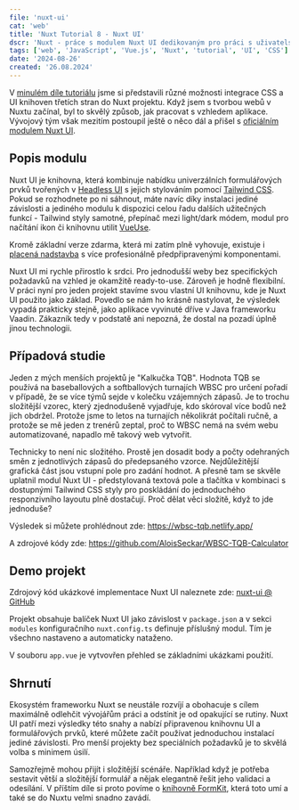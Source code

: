 ```yaml
---
file: 'nuxt-ui'
cat: 'web'
title: 'Nuxt Tutorial 8 - Nuxt UI'
dscr: 'Nuxt - práce s modulem Nuxt UI dedikovaným pro práci s uživatelským rozhraním'
tags: ['web', 'JavaScript', 'Vue.js', 'Nuxt', 'tutorial', 'UI', 'CSS']
date: '2024-08-26'
created: '26.08.2024'
---
```


V [minulém díle tutoriálu](/article/nuxt-gui) jsme si představili různé možnosti integrace CSS a UI knihoven třetích stran do Nuxt projektu. Když jsem s tvorbou webů v Nuxtu začínal, byl to skvělý způsob, jak pracovat s vzhledem aplikace. Vývojový tým však mezitím postoupil ještě o něco dál a přišel s [oficiálním modulem Nuxt UI](https://ui.nuxt.com/).

## Popis modulu

Nuxt UI je knihovna, která kombinuje nabídku univerzálních formulářových prvků tvořených v [Headless UI](https://headlessui.com/) s jejich stylováním pomocí [Tailwind CSS](https://tailwindcss.com/). Pokud se rozhodnete po ni sáhnout, máte navíc díky instalaci jediné závislosti a jediného modulu k dispozici celou řadu dalších užitečných funkcí - Tailwind styly samotné, přepínač mezi light/dark módem, modul pro načítání ikon či knihovnu utilit [VueUse](https://github.com/vueuse/vueuse).

Kromě základní verze zdarma, která mi zatím plně vyhovuje, existuje i [placená nadstavba](https://ui.nuxt.com/pro/getting-started) s více profesionálně předpřipravenými komponentami.

Nuxt UI mi rychle přirostlo k srdci. Pro jednodušší weby bez specifických požadavků na vzhled je okamžitě ready-to-use. Zároveň je hodně flexibilní. V práci nyní pro jeden projekt stavíme svou vlastní UI knihovnu, kde je Nuxt UI použito jako základ. Povedlo se nám ho krásně nastylovat, že výsledek vypadá prakticky stejně, jako aplikace vyvinuté dříve v Java frameworku Vaadin. Zákazník tedy v podstatě ani nepozná, že dostal na pozadí úplně jinou technologii.

## Případová studie

Jeden z mých menších projektů je "Kalkučka TQB". Hodnota TQB se používá na baseballových a softballových turnajích WBSC pro určení pořadí v případě, že se více týmů sejde v kolečku vzájemných zápasů. Je to trochu složitější vzorec, který zjednodušeně vyjadřuje, kdo skóroval více bodů než jich obdržel. Protože jsme to letos na turnajích několikrát počítali ručně, a protože se mě jeden z trenérů zeptal, proč to WBSC nemá na svém webu automatizované, napadlo mě takový web vytvořit.

Technicky to není nic složitého. Prostě jen dosadit body a počty odehraných směn z jednotlivých zápasů do předepsaného vzorce. Nejdůležitější grafická část jsou vstupní pole pro zadání hodnot. A přesně tam se skvěle uplatnil modul Nuxt UI - předstylovaná textová pole a tlačítka v kombinaci s dostupnými Tailwind CSS styly pro poskládání do jednoduchého responzivního layoutu plně dostačují. Proč dělat věci složitě, když to jde jednoduše?

Výsledek si můžete prohlédnout zde: https://wbsc-tqb.netlify.app/

A zdrojové kódy zde: https://github.com/AloisSeckar/WBSC-TQB-Calculator

## Demo projekt

Zdrojový kód ukázkové implementace Nuxt UI naleznete zde:
[nuxt-ui @ GitHub](https://github.com/AloisSeckar/demos-nuxt/tree/main/nuxt-ui)

Projekt obsahuje balíček Nuxt UI jako závislost v `package.json` a v sekci `modules` konfiguračního `nuxt.config.ts` definuje příslušný modul. Tím je všechno nastaveno a automaticky nataženo.

V souboru `app.vue` je vytvovřen přehled se základními ukázkami použití.

## Shrnutí

Ekosystém frameworku Nuxt se neustále rozvíjí a obohacuje s cílem maximálně odlehčit vývojářům práci a odstínit je od opakující se rutiny. Nuxt UI patří mezi výsledky této snahy a nabízí připravenou knihovnu UI a formulářových prvků, které můžete začít používat jednoduchou instalací jediné závislosti. Pro menší projekty bez speciálních požadavků je to skvělá volba s minimem úsilí.

Samozřejmě mohou přijít i složitější scénáře. Například když je potřeba sestavit větší a složitější formulář a nějak elegantně řešit jeho validaci a odesílání. V příštím díle si proto povíme o [knihovně FormKit](/article/nuxt-forms), která toto umí a také se do Nuxtu velmi snadno zavádí.
